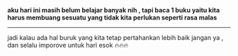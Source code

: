 <strong> aku hari ini masih belum belajar banyak nih , tapi baca 1 buku yaitu kita harus membuang sesuatu yang tidak kita perlukan seperti rasa malas </strong> 

<hr>

jadi kalau ada hal buruk yang kita tetap pertahankan lebih baik jangan ya , dan selalu imporove untuk hari esok 🔥🔥🔥